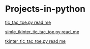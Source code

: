 # Projects-in-python

[tic_tac_toe.py read me](tic_tac_toe.md)

[simle_tkinter_tic_tac_toe.py read_me](simple_tkinter_tic_tac_toe.md)

[tkinter_tic_tac_toe.py read me](tkinter_tic_tac_toe.md)


